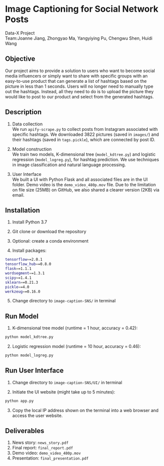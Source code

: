# Image Captioning for Social Network Posts

Data-X Project \
Team:Joanne Jiang, Zhongyao Ma, Yangyiying Pu, Chengwu Shen, Huidi Wang


## Objective

Our project aims to provide a solution to users who want to become social media influencers or simply want to share with specific groups with an easy-to-use product that can generate a list of hashtags based on the picture in less than 1 seconds. Users will no longer need to manually type out the hashtags. Instead, all they need to do is to upload the picture they would like to post to our product and select from the generated hashtags. 


## Description

1. Data collection \
We run `apify-scrape.py` to collect posts from Instagram associated with specific hashtags. We downloaded 3822 pictures (saved in `images/`) and their hashtags (saved in `tags.pickle`), which are connected by post ID. 

2. Model construction \
We train two models, K-dimensional tree (`model_kdtree.py`) and logistic regression (`model_logreg.py`), for hashtag prediction. We use techniques in image classification and natural language processing. 

3. User Interface \
We built a UI with Python Flask and all associated files are in the UI folder. Demo video is the `demo_video_480p.mov` file. Due to the limitation on file size (25MB) on GitHub, we also shared a clearer version (2KB) via email.


## Installation 

1. Install Python 3.7

2. Git clone or download the repository

3. Optional: create a conda environment

4. Install packages: 

```bash
tensorflow==2.0.1
tensorflow_hub==0.8.0
flask==1.1.1
wordsegment==1.3.1
scipy==1.4.1
sklearn==0.21.3
pickle==4.0
werkzeug==0.16.0
```

5. Change directory to `image-caption-SNS/` in terminal


## Run Model

1. K-dimensional tree model (runtime = 1 hour, accuracy = 0.42): 

```bash 
python model_kdtree.py
```

2. Logistic regression model (runtime = 10 hour, accuracy = 0.46):

```bash
python model_logreg.py
```


## Run User Interface

1. Change directory to `image-caption-SNS/UI/` in terminal

2. Initiate the UI website (might take up to 5 minutes):

```bash
python app.py
```

3. Copy the local IP address shown on the terminal into a web browser and access the user website.


## Deliverables

1. News story: `news_story.pdf`
2. Final report: `final_report.pdf`
3. Demo video: `demo_video_480p.mov`
4. Presentation: `final_presentation.pdf`
